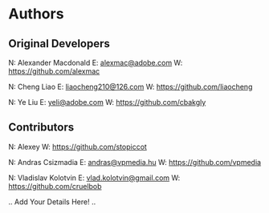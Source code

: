 Authors
=======

## Original Developers

N: Alexander Macdonald
E: alexmac@adobe.com
W: https://github.com/alexmac

N: Cheng Liao
E: liaocheng210@126.com
W: https://github.com/liaocheng

N: Ye Liu 
E: yeli@adobe.com
W: https://github.com/cbakgly

## Contributors

N: Alexey
W: https://github.com/stopiccot

N: Andras Csizmadia
E: andras@vpmedia.hu
W: https://github.com/vpmedia

N: Vladislav Kolotvin
E: vlad.kolotvin@gmail.com
W: https://github.com/cruelbob

.. Add Your Details Here! ..
